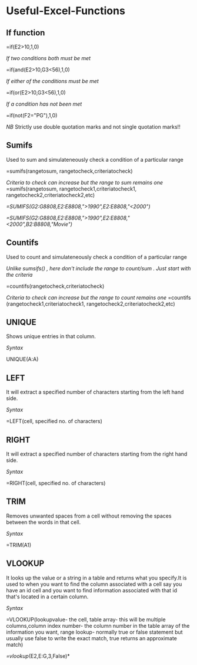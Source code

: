 # Useful-Excel-Functions

## If function 

=if(E2>10,1,0)

*If two conditions both must be met*

=if(and(E2>10,G3<56),1,0)

*If either of the conditions must be met*

=if(or(E2>10,G3<56),1,0)

*If a condition has not been met*

=if(not(F2="PG"),1,0) 

*NB*
Strictly use double quotation marks and not single quotation marks!!

## Sumifs
Used to sum and simulateneously check a condition of a particular range

=sumifs(rangetosum, rangetocheck,criteriatocheck)

*Criteria to check can increase but the range to sum remains one*
=sumifs(rangetosum, rangetocheck1,criteriatocheck1, rangetocheck2,criteriatocheck2,etc)

*=SUMIFS(G2:G8808,E2:E8808,">1990",E2:E8808,"<2000")*

*=SUMIFS(G2:G8808,E2:E8808,">1990",E2:E8808,"<2000",B2:B8808,"Movie")*

## Countifs
Used to count and simulateneously check a condition of a particular range

*Unlike sumsifs() , here don't include the range to count/sum . Just start with the criteria*

=countifs(rangetocheck,criteriatocheck)

*Criteria to check can increase but the range to count remains one*
=countifs (rangetocheck1,criteriatocheck1, rangetocheck2,criteriatocheck2,etc)

## UNIQUE
Shows unique entries in that column.

*Syntax*

UNIQUE(A:A)

## LEFT
It will extract a specified number of characters starting from the left hand side.

*Syntax*

=LEFT(cell, specified no. of characters)
## RIGHT
It will extract a specified number of characters starting from the right hand side.

*Syntax*

=RIGHT(cell, specified no. of characters)


## TRIM
Removes unwanted spaces from a cell without removing the spaces between the words in that cell.

*Syntax*

=TRIM(A1)

## VLOOKUP
It looks up the value or a string in a table and returns what you specify.It is used to when you want to find the column associated with a cell say you have an id cell and you want to find information associated with that id that's located in a certain column. 

*Syntax*

=VLOOKUP(lookupvalue- the cell, table array- this will be multiple columns,column index number- the column number in the table array of the information you want, range lookup- normally true or false statement but usually use false to write the exact match, true returns an approximate match)

*=vlookup*(E2,E:G,3,False)*
 
